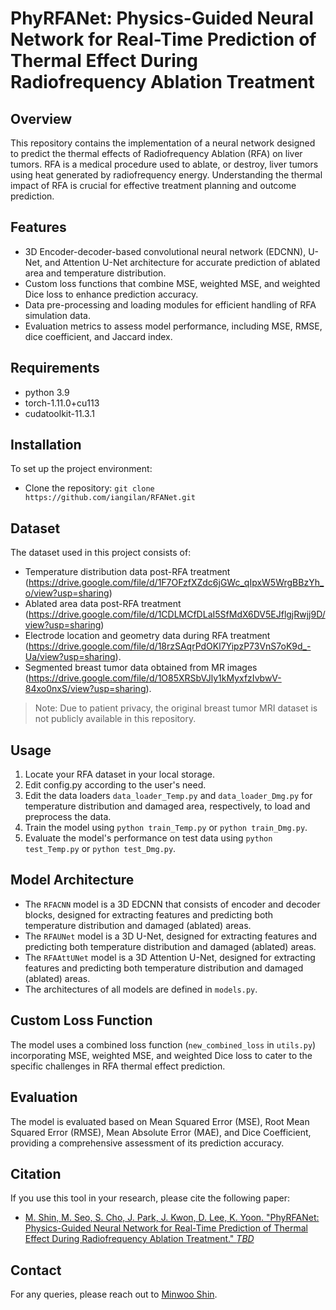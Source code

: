 # PhyRFANet: Physics-Guided Neural Network for Real-Time Prediction of Thermal Effect During Radiofrequency Ablation Treatment

## Overview
This repository contains the implementation of a neural network designed to predict the thermal effects of Radiofrequency Ablation (RFA) on liver tumors. RFA is a medical procedure used to ablate, or destroy, liver tumors using heat generated by radiofrequency energy. Understanding the thermal impact of RFA is crucial for effective treatment planning and outcome prediction.

## Features
- 3D Encoder-decoder-based convolutional neural network (EDCNN), U-Net, and Attention U-Net architecture for accurate prediction of ablated area and temperature distribution.
- Custom loss functions that combine MSE, weighted MSE, and weighted Dice loss to enhance prediction accuracy.
- Data pre-processing and loading modules for efficient handling of RFA simulation data.
- Evaluation metrics to assess model performance, including MSE, RMSE, dice coefficient, and Jaccard index.

## Requirements
- python 3.9
- torch-1.11.0+cu113
- cudatoolkit-11.3.1

## Installation
To set up the project environment:
- Clone the repository: `git clone https://github.com/iangilan/RFANet.git`

## Dataset
The dataset used in this project consists of:
- Temperature distribution data post-RFA treatment (https://drive.google.com/file/d/1F7OFzfXZdc6jGWc_qIpxW5WrgBBzYh_o/view?usp=sharing)
- Ablated area data post-RFA treatment (https://drive.google.com/file/d/1CDLMCfDLaI5SfMdX6DV5EJflgjRwjj9D/view?usp=sharing)
- Electrode location and geometry data during RFA treatment (https://drive.google.com/file/d/18rzSAqrPdOKl7YipzP73VnS7oK9d_-Ua/view?usp=sharing).
- Segmented breast tumor data obtained from MR images (https://drive.google.com/file/d/1O85XRSbVJly1kMyxfzIvbwV-84xo0nxS/view?usp=sharing).
> Note: Due to patient privacy, the original breast tumor MRI dataset is not publicly available in this repository.

## Usage
1. Locate your RFA dataset in your local storage.
2. Edit config.py according to the user's need.
3. Edit the data loaders `data_loader_Temp.py` and `data_loader_Dmg.py` for temperature distribution and damaged area, respectively, to load and preprocess the data. 
4. Train the model using `python train_Temp.py` or `python train_Dmg.py`.
5. Evaluate the model's performance on test data using `python test_Temp.py` or `python test_Dmg.py`.

## Model Architecture
- The `RFACNN` model is a 3D EDCNN that consists of encoder and decoder blocks, designed for extracting features and predicting both temperature distribution and damaged (ablated) areas.
- The `RFAUNet` model is a 3D U-Net, designed for extracting features and predicting both temperature distribution and damaged (ablated) areas.
- The `RFAAttUNet` model is a 3D Attention U-Net, designed for extracting features and predicting both temperature distribution and damaged (ablated) areas.
- The architectures of all models are defined in `models.py`.

## Custom Loss Function
The model uses a combined loss function (`new_combined_loss` in `utils.py`) incorporating MSE, weighted MSE, and weighted Dice loss to cater to the specific challenges in RFA thermal effect prediction.

## Evaluation
The model is evaluated based on Mean Squared Error (MSE), Root Mean Squared Error (RMSE), Mean Absolute Error (MAE), and Dice Coefficient, providing a comprehensive assessment of its prediction accuracy.

## Citation
If you use this tool in your research, please cite the following paper:
- [M. Shin, M. Seo, S. Cho, J. Park, J. Kwon, D. Lee, K. Yoon. "PhyRFANet: Physics-Guided Neural Network for Real-Time Prediction of Thermal Effect During Radiofrequency Ablation Treatment." *TBD*](link-to-paper)

## Contact
For any queries, please reach out to [Minwoo Shin](mjmj0210@gmail.com).
